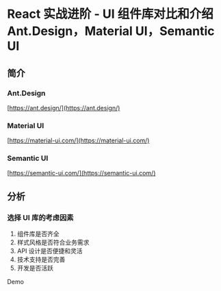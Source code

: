 # React 实战进阶 - UI 组件库对比和介绍 Ant.Design，Material UI，Semantic UI

## 简介

### Ant.Design

[https://ant.design/](https://ant.design/)


### Material UI

[https://material-ui.com/](https://material-ui.com/)

### Semantic UI

[https://semantic-ui.com/](https://semantic-ui.com/)


## 分析

### 选择 UI 库的考虑因素

1. 组件库是否齐全
2. 样式风格是否符合业务需求
3. API 设计是否便捷和灵活
4. 技术支持是否完善
5. 开发是否活跃

Demo

